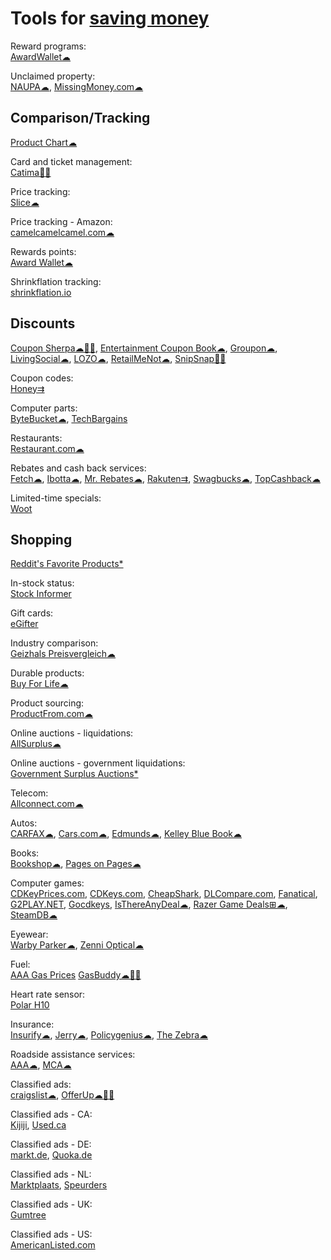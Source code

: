 
# Tools for [saving money](https://adequate.life/saving/)

Reward programs:  
[AwardWallet☁](https://awardwallet.com/)

Unclaimed property:  
[NAUPA☁](https://unclaimed.org/),
[MissingMoney.com☁](https://www.missingmoney.com/)

## Comparison/Tracking

[Product Chart☁](https://www.productchart.com/)

Card and ticket management:  
[Catima🤖🆓](https://catima.app/)

Price tracking:  
[Slice☁](https://www.slice.com/)

Price tracking - Amazon:  
[camelcamelcamel.com☁](https://camelcamelcamel.com/)

Rewards points:  
[Award Wallet☁](https://awardwallet.com/)

Shrinkflation tracking:  
[shrinkflation.io](https://www.shrinkflation.io/products)

## Discounts

[Coupon Sherpa☁🍎🤖](https://www.couponsherpa.com/),
[Entertainment Coupon Book☁](https://www.entertainment.com/),
[Groupon☁](https://www.groupon.com/),
[LivingSocial☁](https://www.livingsocial.com/),
[LOZO☁](https://lozo.com/),
[RetailMeNot☁](https://www.retailmenot.com/),
[SnipSnap🍎🤖](https://www.snipsnap.it/)

Coupon codes:  
[Honey⇉](https://www.joinhoney.com/)

Computer parts:  
[ByteBucket☁](https://www.bytebucket.co),
[TechBargains](https://www.techbargains.com/)

Restaurants:  
[Restaurant.com☁](https://www.restaurant.com/)

Rebates and cash back services:  
[Fetch☁](https://fetch.com/),
[Ibotta☁](https://home.ibotta.com/),
[Mr. Rebates☁](https://mrrebates.com/),
[Rakuten⇉](https://www.rakuten.com/),
[Swagbucks☁](https://www.swagbucks.com/),
[TopCashback☁](https://www.topcashback.com/)

Limited-time specials:  
[Woot](https://www.woot.com/)

## Shopping

[Reddit's Favorite Products*](https://www.looria.com/reddit)

In-stock status:  
[Stock Informer](https://www.stockinformer.com/)

Gift cards:  
[eGifter](https://www.egifter.com/)

Industry comparison:  
[Geizhals Preisvergleich☁](https://geizhals.eu/)

Durable products:  
[Buy For Life☁](https://www.buyforlife.com/)

Product sourcing:  
[ProductFrom.com☁](https://www.productfrom.com/)

Online auctions - liquidations:  
[AllSurplus☁](https://www.allsurplus.com/)

Online auctions - government liquidations:  
[Government Surplus Auctions*](https://www.govdeals.com/)

Telecom:  
[Allconnect.com☁](https://www.allconnect.com/)

Autos:  
[CARFAX☁](https://www.carfax.com/),
[Cars.com☁](https://www.cars.com/),
[Edmunds☁](https://www.edmunds.com/),
[Kelley Blue Book☁](https://www.kbb.com/)

Books:  
[Bookshop☁](https://bookshop.org/),
[Pages on Pages☁](https://www.pagesonpages.com/)

Computer games:  
[CDKeyPrices.com](https://cdkeyprices.com/),
[CDKeys.com](https://www.cdkeys.com/),
[CheapShark](https://www.cheapshark.com/),
[DLCompare.com](https://www.dlcompare.com/),
[Fanatical](https://www.fanatical.com/),
[G2PLAY.NET](https://www.g2play.net/),
[Gocdkeys](https://gocdkeys.com/),
[IsThereAnyDeal☁](https://isthereanydeal.com/),
[Razer Game Deals⊞☁](https://deals.razer.com/),
[SteamDB☁](https://steamdb.info/)

Eyewear:  
[Warby Parker☁](https://www.warbyparker.com/),
[Zenni Optical☁](https://www.zennioptical.com/)

Fuel:  
[AAA Gas Prices](https://gasprices.aaa.com/)
[GasBuddy☁🍎🤖](https://www.gasbuddy.com/)

Heart rate sensor:  
[Polar H10](https://www.polar.com/us-en/sensors/h10-heart-rate-sensor/)

Insurance:  
[Insurify☁](https://insurify.com/),
[Jerry☁](https://getjerry.com/),
[Policygenius☁](https://www.policygenius.com/),
[The Zebra☁](https://www.thezebra.com/)

Roadside assistance services:  
[AAA☁](https://www.aaa.com/),
[MCA☁](https://motorclubofamerica.com/)

Classified ads:  
[craigslist☁](https://craigslist.org/),
[OfferUp☁🍎🤖](https://offerup.com/)

Classified ads - CA:  
[Kijiji](https://www.kijiji.ca/),
[Used.ca](https://www.used.ca/)

Classified ads - DE:  
[markt.de](https://www.markt.de/),
[Quoka.de](https://www.quoka.de/)

Classified ads - NL:  
[Marktplaats](https://www.marktplaats.nl/),
[Speurders](https://www.speurders.nl/)

Classified ads - UK:  
[Gumtree](https://www.gumtree.com/)

Classified ads - US:  
[AmericanListed.com](https://www.americanlisted.com/)
